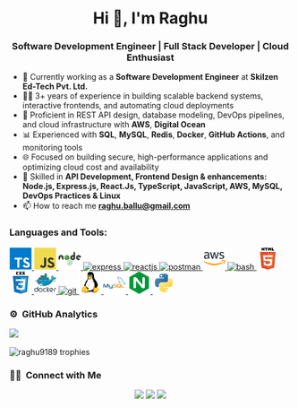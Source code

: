 <h1 align="center">Hi 👋, I'm Raghu</h1>
<h3 align="center">Software Development Engineer | Full Stack Developer | Cloud Enthusiast</h3>

- 💼 Currently working as a **Software Development Engineer** at **Skilzen Ed-Tech Pvt. Ltd.**
- 👨‍💻 3+ years of experience in building scalable backend systems, interactive frontends, and automating cloud deployments
- 🧠 Proficient in REST API design, database modeling, DevOps pipelines, and cloud infrastructure with **AWS**, **Digital Ocean**
- 📊 Experienced with **SQL**, **MySQL**, **Redis**, **Docker**, **GitHub Actions**, and monitoring tools
- 🌐 Focused on building secure, high-performance applications and optimizing cloud cost and availability
- 🚀 Skilled in **API Development, Frontend Design & enhancements: Node.js, Express.js, React.Js, TypeScript, JavaScript, AWS, MySQL, DevOps Practices & Linux**
- 📫 How to reach me **raghu.ballu@gmail.com**

<p align="left"></p>
<h3 align="left">Languages and Tools:</h3>
<p align="left"> 
<a href="https://www.typescriptlang.org/" target="_blank" rel="noreferrer"> 
<img src="https://raw.githubusercontent.com/devicons/devicon/master/icons/typescript/typescript-original.svg" alt="typescript" width="40" height="40"/> </a>
<a href="https://developer.mozilla.org/en-US/docs/Web/JavaScript" target="_blank" rel="noreferrer"> 
<img src="https://raw.githubusercontent.com/devicons/devicon/master/icons/javascript/javascript-original.svg" alt="javascript" width="40" height="40"/> </a>
<a href="https://nodejs.org" target="_blank" rel="noreferrer"> 
<img src="https://raw.githubusercontent.com/devicons/devicon/master/icons/nodejs/nodejs-original-wordmark.svg" alt="nodejs" width="40" height="40"/> </a>
<a href="https://expressjs.com" target="_blank" rel="noreferrer"> 
<img src="https://www.vectorlogo.zone/logos/expressjs/expressjs-icon.svg" alt="express" width="40" height="40"/> </a> 
<a href="https://react.dev/" target="_blank" rel="noreferrer"> 
<img src="https://www.vectorlogo.zone/logos/reactjs/reactjs-icon.svg" alt="reactjs" width="40" height="40"/> </a>
<a href="https://postman.com" target="_blank" rel="noreferrer"> 
<img src="https://www.vectorlogo.zone/logos/getpostman/getpostman-icon.svg" alt="postman" width="40" height="40"/> </a> 
<a href="https://aws.amazon.com" target="_blank" rel="noreferrer"> 
<img src="https://raw.githubusercontent.com/devicons/devicon/master/icons/amazonwebservices/amazonwebservices-original-wordmark.svg" alt="aws" width="40" height="40"/> </a>  
<a href="https://www.gnu.org/software/bash/" target="_blank" rel="noreferrer"> 
<img src="https://www.vectorlogo.zone/logos/gnu_bash/gnu_bash-icon.svg" alt="bash" width="40" height="40"/> </a> 
<a href="https://www.w3.org/html/" target="_blank" rel="noreferrer"> 
<img src="https://raw.githubusercontent.com/devicons/devicon/master/icons/html5/html5-original-wordmark.svg" alt="html5" width="40" height="40"/> </a> 
<a href="https://www.w3schools.com/css/" target="_blank" rel="noreferrer"> 
<img src="https://raw.githubusercontent.com/devicons/devicon/master/icons/css3/css3-original-wordmark.svg" alt="css3" width="40" height="40"/> </a> 
<a href="https://www.docker.com/" target="_blank" rel="noreferrer">
<img src="https://raw.githubusercontent.com/devicons/devicon/master/icons/docker/docker-original-wordmark.svg" alt="docker" width="40" height="40"/> </a>
<a href="https://git-scm.com/" target="_blank" rel="noreferrer"> 
<img src="https://www.vectorlogo.zone/logos/git-scm/git-scm-icon.svg" alt="git" width="40" height="40"/> </a> 
<a href="https://www.linux.org/" target="_blank" rel="noreferrer"> 
<img src="https://raw.githubusercontent.com/devicons/devicon/master/icons/linux/linux-original.svg" alt="linux" width="40" height="40"/> </a> 
<a href="https://www.mysql.com/" target="_blank" rel="noreferrer"> 
<img src="https://raw.githubusercontent.com/devicons/devicon/master/icons/mysql/mysql-original-wordmark.svg" alt="mysql" width="40" height="40"/> </a> 
<a href="https://www.nginx.com" target="_blank" rel="noreferrer"> 
<img src="https://raw.githubusercontent.com/devicons/devicon/master/icons/nginx/nginx-original.svg" alt="nginx" width="40" height="40"/> </a>
<a href="https://www.python.org" target="_blank" rel="noreferrer"> 
<img src="https://raw.githubusercontent.com/devicons/devicon/master/icons/python/python-original.svg" alt="python" width="40" height="40"/> </a> 
<!-- <a href="https://www.java.com/en/" target="_blank" rel="noreferrer"> 
<img src="https://www.vectorlogo.zone/logos/java/java-icon.svg" alt="java" width="40" height="40"/> </a>
<a href="https://spring.io/projects/spring-boot" target="_blank" rel="noreferrer"> 
<img src="https://www.vectorlogo.zone/logos/springio/springio-icon.svg" alt="springboot" width="40" height="40"/> </a> -->
</p>
<!-- <a href="https://react.dev/" target="_blank" rel="noreferrer"> 
<img src="https://www.vectorlogo.zone/logos/reactjs/reactjs-icon.svg" alt="reactjs" width="40" height="40"/> </a> -->
<!-- <a href="https://azure.microsoft.com/en-in/" target="_blank" rel="noreferrer"> 
<img src="https://www.vectorlogo.zone/logos/microsoft_azure/microsoft_azure-icon.svg" alt="azure" width="40" height="40"/> </a> -->
<!-- <a href="https://www.jenkins.io" target="_blank" rel="noreferrer"> 
<img src="https://www.vectorlogo.zone/logos/jenkins/jenkins-icon.svg" alt="jenkins" width="40" height="40"/> </a>  -->

### ⚙️ &nbsp;GitHub Analytics



<p>
  <img height="180em" src="https://github-readme-stats-eight-theta.vercel.app/api?username=raghu9189&show_icons=true&theme=algolia&include_all_commits=true&count_private=true" />
</p>
<p>
  <img src="https://github-profile-trophy.vercel.app/?username=raghu9189&theme=algolia&rank=S,AAA,AA,A,B&no-frame=true&no-bg=true&margin-w=10&margin-h=10" alt="raghu9189 trophies" />
</p>



### 🤝🏻 &nbsp;Connect with Me

<p align="center">
<a href="https://www.linkedin.com/in/raghuballu/"><img src="https://img.shields.io/badge/-Raghu%20Ballu-0077B5?style=flat&logo=Linkedin&logoColor=white"/></a>
<a href="mailto:raghu.ballu@gmail.com"><img src="https://img.shields.io/badge/- raghu.ballu@gmail.com-D14836?style=flat&logo=Gmail&logoColor=white"/></a>
<a href="https://www.instagram.com/raghu9.18/"><img src="https://img.shields.io/badge/-@raghu9.18_-E4405F?style=flat&logo=Instagram&logoColor=white"/></a>
</p>

